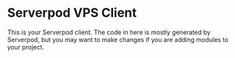 # Serverpod VPS Client

This is your Serverpod client. The code in here is mostly generated by
Serverpod, but you may want to make changes if you are adding modules to your
project.
